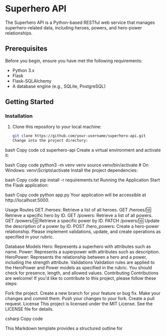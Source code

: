 # Superhero API

The Superhero API is a Python-based RESTful web service that manages superhero-related data, including heroes, powers, and hero-power relationships.

## Prerequisites

Before you begin, ensure you have met the following requirements:

- Python 3.x
- Flask
- Flask-SQLAlchemy
- A database engine (e.g., SQLite, PostgreSQL)

## Getting Started

### Installation

1. Clone this repository to your local machine:

   ```bash
   git clone https://github.com/your-username/superhero-api.git
   Change into the project directory:
   ```

bash
Copy code
cd superhero-api
Create a virtual environment and activate it:

bash
Copy code
python3 -m venv venv
source venv/bin/activate # On Windows: venv\Scripts\activate
Install the project dependencies:

bash
Copy code
pip install -r requirements.txt
Running the Application
Start the Flask application:

bash
Copy code
python app.py
Your application will be accessible at http://localhost:5000.

Usage
Routes
GET /heroes: Retrieve a list of all heroes.
GET /heroes/:id: Retrieve a specific hero by ID.
GET /powers: Retrieve a list of all powers.
GET /powers/:id: Retrieve a specific power by ID.
PATCH /powers/:id: Update the description of a power by ID.
POST /hero_powers: Create a hero-power relationship.
Please implement validations, update, and create operations as specified in your rubric.

Database Models
Hero: Represents a superhero with attributes such as name.
Power: Represents a superpower with attributes such as description.
HeroPower: Represents the relationship between a hero and a power, including the strength attribute.
Validations
Validation rules are applied to the HeroPower and Power models as specified in the rubric. You should check for presence, length, and allowed values.
Contributing
Contributions are welcome! If you'd like to contribute to this project, please follow these steps:

Fork the project.
Create a new branch for your feature or bug fix.
Make your changes and commit them.
Push your changes to your fork.
Create a pull request.
License
This project is licensed under the MIT License. See the LICENSE file for details.

csharp
Copy code

This Markdown template provides a structured outline for
